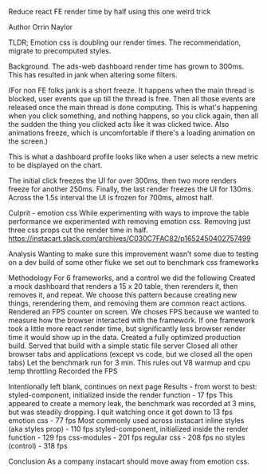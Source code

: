 Reduce react FE render time by half using this one weird trick

Author Orrin Naylor

TLDR; Emotion css is doubling our render times. The recommendation, migrate to precomputed styles.

Background.
The ads-web dashboard render time has grown to 300ms. This has resulted in jank when altering some filters. 

(For non FE folks jank is a short freeze. It happens when the main thread is blocked, user events que up till the thread is free. Then all those events are released once the main thread is done computing. This is what's happening when you click something, and nothing happens, so you click again, then all the sudden the thing you clicked acts like it was clicked twice. Also animations freeze, which is uncomfortable if there's a loading animation on the screen.)

This is what a dashboard profile looks like when a user selects a new metric to be displayed on the chart.

The initial click freezes the UI for over 300ms, then two more renders freeze for another 250ms. Finally, the last render freezes the UI for 130ms. Across the 1.5s interval the UI is frozen for 700ms, almost half.

Culprit - emotion css
While experimenting with ways to improve the table performance we experimented with removing emotion css. Removing just three css props cut the render time in half. https://instacart.slack.com/archives/C030C7FAC82/p1652450402757499

Analysis
Wanting to make sure this improvement wasn’t some due to testing on a dev build of some other fluke we set out to benchmark css frameworks

Methodology
For 6 frameworks, and a control we did the following
Created a mock dashboard that renders a 15 x 20 table, then rerenders it, then removes it, and repeat. We choose this pattern because creating new things, rerendering them, and removing them are common react actions.
Rendered an FPS counter on screen. We choses FPS because we wanted to measure how the browser interacted with the framework. If one framework took a little more react render time, but significantly less browser render time it would show up in the data.
Created a fully optimized production build.
Served that build with a simple static file server
Closed all other browser tabs and applications (except vs code, but we closed all the open tabs)
Let the benchmark run for 3 min. This rules out V8 warmup and cpu temp throttling
Recorded the FPS


Intentionally left blank, continues on next page
Results - from worst to best:
styled-component, initialized inside the render function - 17 fps
This appeared to create a memory leak, the benchmark was recorded at 3 mins, but was steadily dropping. I quit watching once it got down to 13 fps
emotion css - 77 fps
Most commonly used across instacart
inline styles (aka styles prop) - 110 fps
styled-component, initialized inside the render function - 129 fps
css-modules - 201 fps
regular css - 208 fps
no styles (control) - 318 fps



Conclusion
As a company instacart should move away from emotion css.
